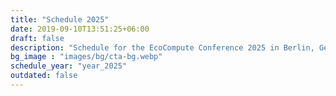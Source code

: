 ```yaml
---
title: "Schedule 2025"
date: 2019-09-10T13:51:25+06:00
draft: false
description: "Schedule for the EcoCompute Conference 2025 in Berlin, Germany"
bg_image : "images/bg/cta-bg.webp"
schedule_year: "year_2025"
outdated: false
---
```

